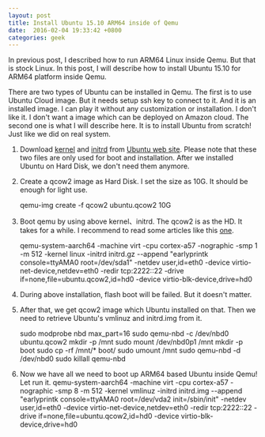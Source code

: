 ```yaml
---
layout: post
title: Install Ubuntu 15.10 ARM64 inside of Qemu
date:  2016-02-04 19:33:42 +0800
categories: geek 
---
```

In previous post, I described how to run ARM64 Linux inside Qemu. But that is stock Linux. In this post, I will describe how to install Ubuntu 15.10 for ARM64 platform inside Qemu. 

There are two types of Ubuntu can be installed in Qemu. The first is to use Ubuntu Cloud image. But it needs setup ssh key to connect to it. And it is an installed image. I can play it without any customization or installation. I don't like it. I don't want a image which can be deployed on Amazon cloud. The second one is what I will describe here. It is to install Ubuntu from scratch! Just like we did on real system.

 1. Download [kernel](http://ports.ubuntu.com/ubuntu-ports/dists/wily/main/installer-arm64/current/images/netboot/ubuntu-installer/arm64/linux) and [initrd](http://ports.ubuntu.com/ubuntu-ports/dists/wily/main/installer-arm64/current/images/netboot/ubuntu-installer/arm64/initrd.gz) from [Ubuntu web site](http://ports.ubuntu.com/). Please note that these two files are only used for boot and installation. After we installed Ubuntu on Hard Disk, we don't need them anymore.
 2. Create a qcow2 image as Hard Disk. I set the size as 10G. It should be enough for light use. 

    qemu-img create -f qcow2 ubuntu.qcow2 10G

 3. Boot qemu by using above kernel、initrd. The qcow2 is as the HD. It takes for a while. I recommend to read some articles like this [one](http://wiki.qemu.org/Documentation/Networking).

    qemu-system-aarch64 -machine virt -cpu cortex-a57 -nographic -smp 1 -m 512 -kernel linux -initrd initrd.gz --append "earlyprintk console=ttyAMA0 root=/dev/sda1" -netdev user,id=eth0 -device virtio-net-device,netdev=eth0 -redir tcp:2222::22 -drive if=none,file=ubuntu.qcow2,id=hd0 -device virtio-blk-device,drive=hd0

 4. During above installation, flash boot will be failed. But it doesn't matter.
 5. After that, we get qcow2 image which Ubuntu installed on that. Then we need to retrieve Ubuntu's vmlinuz and initrd.img from it.

    sudo modprobe nbd max_part=16
    sudo qemu-nbd -c /dev/nbd0 ubuntu.qcow2
    mkdir -p /mnt
    sudo mount /dev/nbd0p1 /mnt
    mkdir -p boot
    sudo cp -rf /mnt/* boot/
    sudo umount /mnt
    sudo qemu-nbd -d /dev/nbd0
    sudo killall qemu-nbd
 6. Now we have all we need to boot up ARM64 based Ubuntu inside Qemu! Let run it.
    qemu-system-aarch64 -machine virt -cpu cortex-a57 -nographic -smp 8 -m 512 -kernel vmlinuz -initrd initrd.img --append "earlyprintk console=ttyAMA0 root=/dev/vda2 init=/sbin/init" -netdev user,id=eth0 -device virtio-net-device,netdev=eth0 -redir tcp:2222::22 -drive if=none,file=ubuntu.qcow2,id=hd0 -device virtio-blk-device,drive=hd0
